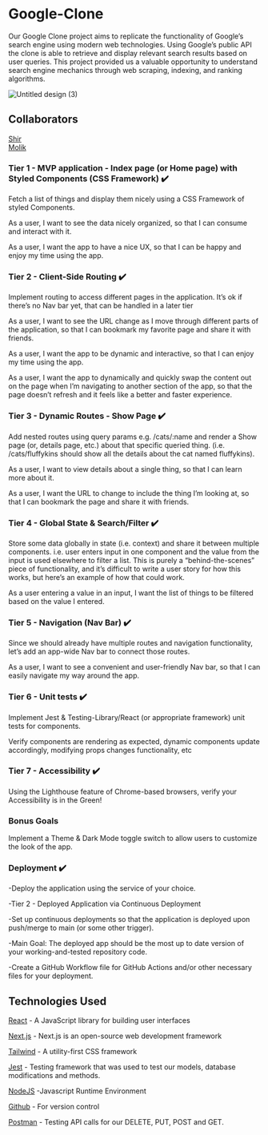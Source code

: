 
# Google-Clone

Our Google Clone project aims to replicate the functionality of Google’s search engine using modern web technologies. Using Google’s public API the clone is able to retrieve and display relevant search results based on user queries. This project provided us a valuable opportunity to understand search engine mechanics through web scraping, indexing, and ranking algorithms.



![Untitled design (3)](https://github.com/MoShirko/Google-Clone-1.0/assets/109438051/cd608817-b06f-4ee4-ba29-6340858eade9)


## Collaborators


[Shir](https://github.com/shirkocurek)\
[Molik](https://github.com/molikkidd)

### Tier 1 - MVP application - Index page (or Home page) with Styled Components (CSS Framework) ✔️

Fetch a list of things and display them nicely using a CSS Framework of styled Components.

As a user, I want to see the data nicely organized, so that I can consume and interact with it.

As a user, I want the app to have a nice UX, so that I can be happy and enjoy my time using the app.


### Tier 2 - Client-Side Routing ✔️

Implement routing to access different pages in the application. It’s ok if there’s no Nav bar yet, that can be handled in a later tier

As a user, I want to see the URL change as I move through different parts of the application, so that I can bookmark my favorite page and share it with friends.

As a user, I want the app to be dynamic and interactive, so that I can enjoy my time using the app.

As a user, I want the app to dynamically and quickly swap the content out on the page when I’m navigating to another section of the app, so that the page doesn’t refresh and it feels like a better and faster experience.


### Tier 3 - Dynamic Routes - Show Page ✔️

Add nested routes using query params e.g. /cats/:name and render a Show page (or, details page, etc.) about that specific queried thing. (i.e. /cats/fluffykins should show all the details about the cat named fluffykins).

As a user, I want to view details about a single thing, so that I can learn more about it.

As a user, I want the URL to change to include the thing I’m looking at, so that I can bookmark the page and share it with friends.


### Tier 4 - Global State & Search/Filter ✔️

Store some data globally in state (i.e. context) and share it between multiple components. i.e. user enters input in one component and the value from the input is used elsewhere to filter a list. This is purely a “behind-the-scenes” piece of functionality, and it’s difficult to write a user story for how this works, but here’s an example of how that could work.

As a user entering a value in an input, I want the list of things to be filtered based on the value I entered.


### Tier 5 - Navigation (Nav Bar) ✔️

Since we should already have multiple routes and navigation functionality, let’s add an app-wide Nav bar to connect those routes.

As a user, I want to see a convenient and user-friendly Nav bar, so that I can easily navigate my way around the app.


### Tier 6 - Unit tests ✔️

Implement Jest & Testing-Library/React (or appropriate framework) unit tests for components.

Verify components are rendering as expected, dynamic components update accordingly, modifying props changes functionality, etc


### Tier 7 - Accessibility ✔️

Using the Lighthouse feature of Chrome-based browsers, verify your Accessibility is in the Green!


### Bonus Goals

Implement a Theme & Dark Mode toggle switch to allow users to customize the look of the app.


### Deployment ✔️

-Deploy the application using the service of your choice.

-Tier 2 - Deployed Application via Continuous Deployment

-Set up continuous deployments so that the application is deployed upon push/merge to main (or some other trigger).

-Main Goal: The deployed app should be the most up to date version of your working-and-tested repository code.

-Create a GitHub Workflow file for GitHub Actions and/or other necessary files for your deployment.


## Technologies Used

[React](https://legacy.reactjs.org/) - A JavaScript library for building user interfaces

[Next.js](https://nextjs.org/) - Next.js is an open-source web development framework

[Tailwind](https://tailwindcss.com/) - A utility-first CSS framework

[Jest](https://jestjs.io/) - Testing framework that was used to test our models, database modifications and methods.

[NodeJS](https://nodejs.org/en/) -Javascript Runtime Environment

[Github](https://github.com/) - For version control

[Postman](https://www.postman.com/) - Testing API calls for our DELETE, PUT, POST and GET.

